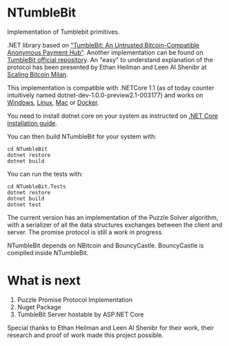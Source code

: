 # NTumbleBit
Implementation of Tumblebit primitives.

.NET library based on ["TumbleBit: An Untrusted Bitcoin-Compatible Anonymous Payment Hub"](https://eprint.iacr.org/2016/575).
Another implementation can be found on [TumbleBit official repository](https://github.com/BUSEC/TumbleBit).
An "easy" to understand explanation of the protocol has been presented by Ethan Heilman and Leen Al Shenibr at [Scaling Bitcoin Milan](https://www.youtube.com/watch?v=iGVSnxz1mn8).

This implementation is compatible with .NETCore 1.1 (as of today counter intuitively named dotnet-dev-1.0.0-preview2.1-003177) and works on [Windows](https://www.microsoft.com/net/core#windowsvs2015), [Linux](https://www.microsoft.com/net/core#linuxredhat), [Mac](https://www.microsoft.com/net/core#macos) or [Docker](https://www.microsoft.com/net/core#dockercmd).

You need to install dotnet core on your system as instructed on [.NET Core installation guide](https://www.microsoft.com/net/core).

You can then build NTumbleBit for your system with:

```
cd NTumbleBit
dotnet restore
dotnet build
```
You can run the tests with:
```
cd NTumbleBit.Tests
dotnet restore
dotnet build
dotnet test
```

The current version has an implementation of the Puzzle Solver algorithm, with a serializer of all the data structures exchanges between the client and server.
The promise protocol is still a work in progress.

NTumbleBit depends on NBitcoin and BouncyCastle. BouncyCastle is compiled inside NTumbleBit.

# What is next

1. Puzzle Promise Protocol Implementation
2. Nuget Package
3. TumbleBit Server hostable by ASP.NET Core

Special thanks to Ethan Heilman and Leen Al Shenibr for their work, their research and proof of work made this project possible.
